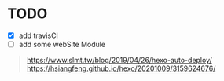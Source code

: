 # TODO

* [X] add travisCI 
* [ ] add some webSite Module

> https://www.slmt.tw/blog/2019/04/26/hexo-auto-deploy/
> https://hsiangfeng.github.io/hexo/20201009/3159624676/